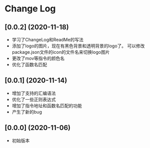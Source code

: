 # Change Log

## [0.0.2] (2020-11-18)
* 学习了ChangeLog和ReadMe的写法
* 添加了logo的图片，现在有黑色背景和透明背景的logo了。
可以修改package.json文件的icon的文件名来切换logo图片
* 更改了mov等指令的颜色名
* 优化了函数名匹配

## [0.0.1] (2020-11-14)
* 增加了支持的汇编语法
* 优化了一些正则表达式
* 增加了指令地址和函数名匹配的功能
* 产生了新的bug

## [0.0.0] (2020-11-06)
* 初始版本